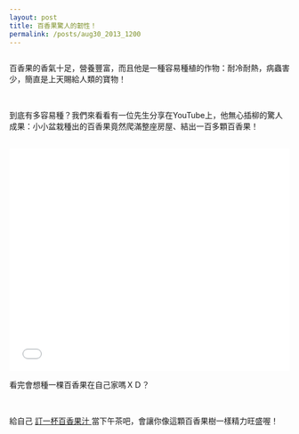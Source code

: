 ```yaml
---
layout: post
title: 百香果驚人的韌性！
permalink: /posts/aug30_2013_1200
---
```

        
 <p class="right">
 </p>
 <p>
 </p>
 
  <img align="none" alt="" src="https://fbcdn-sphotos-b-a.akamaihd.net/hphotos-ak-prn1/601975_1402239709991024_1353088372_n.jpg"/>
  <br/>
 
 百香果的香氣十足，營養豐富，而且他是一種容易種植的作物：耐冷耐熱，病蟲害少，簡直是上天賜給人類的寶物！
 
  <br/>
 
 
  到底有多容易種？我們來看看有一位先生分享在YouTube上，他無心插柳的驚人成果：小小盆栽種出的百香果竟然爬滿整座房屋、結出一百多顆百香果！
 
 
  <br/>
 
 
  <iframe allowfullscreen="" frameborder="0" height="400px" src="//www.youtube.com/embed/vQqzDY3Wb6k" width="100%">
  </iframe>
 
 
  <br/>
 
 
  看完會想種一棵百香果在自己家嗎ＸＤ？
 
 
  <br/>
 
 
  給自己
  <a href="/delivers" target="" title="">
   訂一杯百香果汁
  </a>
  當下午茶吧，會讓你像這顆百香果樹一樣精力旺盛喔！
 
 
  <br/>
 
 
  <br/>
 

